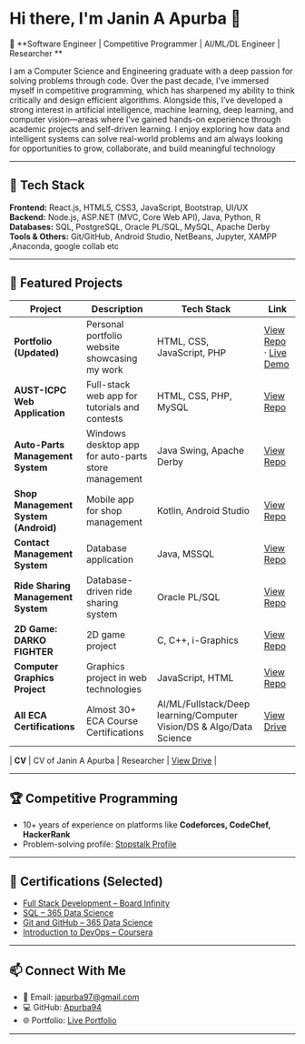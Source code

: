 # Hi there, I'm Janin A Apurba 👋  

🚀 **Software Engineer | Competitive Programmer | AI/ML/DL Engineer | Researcher **  

I am a Computer Science and Engineering graduate with a deep passion for solving problems through
 code. Over the past decade, I’ve immersed myself in competitive programming, which has sharpened
 my ability to think critically and design efficient algorithms. Alongside this, I’ve developed a strong
 interest in artificial intelligence, machine learning, deep learning, and computer vision—areas where I’ve
 gained hands-on experience through academic projects and self-driven learning. I enjoy exploring how
 data and intelligent systems can solve real-world problems and am always looking for opportunities to
 grow, collaborate, and build meaningful technology  

---

## 🔧 Tech Stack  
**Frontend:** React.js, HTML5, CSS3, JavaScript, Bootstrap, UI/UX  
**Backend:** Node.js, ASP.NET (MVC, Core Web API), Java, Python, R  
**Databases:** SQL, PostgreSQL, Oracle PL/SQL, MySQL, Apache Derby  
**Tools & Others:** Git/GitHub, Android Studio, NetBeans, Jupyter, XAMPP ,Anaconda, google collab etc 

---

## 🌟 Featured Projects  

| Project | Description | Tech Stack | Link |
|---------|-------------|------------|------|
| **Portfolio (Updated)** | Personal portfolio website showcasing my work | HTML, CSS, JavaScript, PHP | [View Repo](https://github.com/Apurba94/Portfolio_updated) · [Live Demo](https://apurba94.github.io/Portfolio_updated/) |
| **AUST-ICPC Web Application** | Full-stack web app for tutorials and contests | HTML, CSS, PHP, MySQL | [View Repo](https://github.com/Apurba94/Austicpc) |
| **Auto-Parts Management System** | Windows desktop app for auto-parts store management | Java Swing, Apache Derby | [View Repo](https://github.com/Apurba94/Auto_parts_shop_Java) |
| **Shop Management System (Android)** | Mobile app for shop management | Kotlin, Android Studio | [View Repo](https://github.com/Apurba94/Auto-Parts-Shop-Kotlin) |
| **Contact Management System** | Database application | Java, MSSQL | [View Repo](https://github.com/TanvirAS98/ContactManagementSystem) |
| **Ride Sharing Management System** | Database-driven ride sharing system | Oracle PL/SQL | [View Repo](https://github.com/Apurba94/PL_SQL_Ride_sharing-project) |
| **2D Game: DARKO FIGHTER** | 2D game project | C, C++, i-Graphics | [View Repo](https://github.com/Apurba94/Darko_Fighter_Game-Development) |
| **Computer Graphics Project** | Graphics project in web technologies | JavaScript, HTML | [View Repo](https://github.com/TanvirAS98/Computer-Graphics-Project) |
| **All ECA Certifications** | Almost 30+ ECA Course Certifications | AI/ML/Fullstack/Deep learning/Computer Vision/DS & Algo/Data Science | [View Drive](https://drive.google.com/file/d/1ZtTrdRvy5aP6SnO6LRi9LS7rbMhhSLzo/view) |

| **CV** | CV of Janin A Apurba | Researcher | [View Drive]() |


---

## 🏆 Competitive Programming  
- 10+ years of experience on platforms like **Codeforces, CodeChef, HackerRank**  
- Problem-solving profile: [Stopstalk Profile](https://www.stopstalk.com/user/profile/studywithjaninYT)  

---

## 📜 Certifications (Selected)  
- [Full Stack Development – Board Infinity](https://drive.google.com/file/d/1UP6wAe20kJm5hwlHn5pgbfgyCFDJOgnP/view?usp=sharing)  
- [SQL – 365 Data Science](https://learn.365datascience.com/c/2cfdf13651/)  
- [Git and GitHub – 365 Data Science](https://learn.365datascience.com/c/9c49b958da/)  
- [Introduction to DevOps – Coursera](https://coursera.org/share/b39325bc37b25c809fe38c3929394ab3)  

---

## 📫 Connect With Me  
- 📧 Email: [japurba97@gmail.com](mailto:japurba97@gmail.com)  
- 💻 GitHub: [Apurba94](https://github.com/Apurba94)  
- 🌐 Portfolio: [Live Portfolio](https://apurba94.github.io/Portfolio_updated/)  

---
